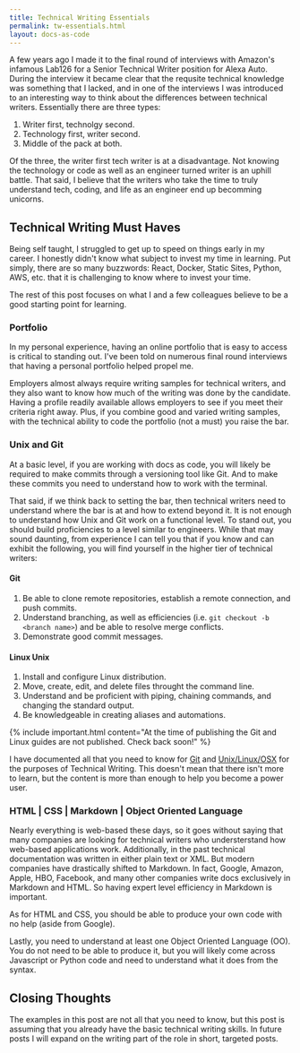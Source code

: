 ```yaml
---
title: Technical Writing Essentials
permalink: tw-essentials.html
layout: docs-as-code
---
```


A few years ago I made it to the final round of interviews with Amazon's infamous Lab126 for a Senior Technical Writer position for Alexa Auto. During the interview it became clear that the requsite technical knowledge was something that I lacked, and in one of the interviews I was introduced to an interesting way to think about the differences between technical writers. Essentially there are three types:

1. Writer first, technolgy second.
2. Technology first, writer second.
3. Middle of the pack at both. 

Of the three, the writer first tech writer is at a disadvantage. Not knowing the technology or code as well as an engineer turned writer is an uphill battle. That said, I believe that the writers who take the time to truly understand tech, coding, and life as an engineer end up becomming unicorns.

## Technical Writing Must Haves

Being self taught, I struggled to get up to speed on things early in my career. I honestly didn't know what subject to invest my time in learning. Put simply, there are so many buzzwords: React, Docker, Static Sites, Python, AWS, etc. that it is challenging to know where to invest your time. 

The rest of this post focuses on what I and a few colleagues believe to be a good starting point for learning. 

### Portfolio

In my personal experience, having an online portfolio that is easy to access is critical to standing out. I've been told on numerous final round interviews that having a personal portfolio helped propel me. 

Employers almost always require writing samples for technical writers, and they also want to know how much of the writing was done by the candidate. Having a profile readily available allows employers to see if you meet their criteria right away. Plus, if you combine good and varied writing samples, with the technical ability to code the portfolio (not a must) you raise the bar.

### Unix and Git

At a basic level, if you are working with docs as code, you will likely be required to make commits through a versioning tool like Git. And to make these commits you need to understand how to work with the terminal.

That said, if we think back to setting the bar, then technical writers need to understand where the bar is at and how to extend beyond it. It is not enough to understand how Unix and Git work on a functional level. To stand out, you should build proficiencies to a level similar to engineers. While that may sound daunting, from experience I can tell you that if you know and can exhibit the following, you will find yourself in the higher tier of technical writers:

#### Git

1. Be able to clone remote repositories, establish a remote connection, and push commits.
2. Understand branching, as well as efficiencies (i.e. `git checkout -b <branch name>`) and be able to resolve merge conflicts.
3. Demonstrate good commit messages.

#### Linux Unix

1. Install and configure Linux distribution.
2. Move, create, edit, and delete files throught the command line.
3. Understand and be proficient with piping, chaining commands, and changing the standard output.
4. Be knowledgeable in creating aliases and automations.

{% include important.html content="At the time of publishing the Git and Linux guides are not published. Check back soon!" %}

I have documented all that you need to know for [Git](/tech-blog.html#git-collection) and [Unix/Linux/OSX](//tech-blog.html#linux-osx-collection-coming-soon) for the purposes of Technical Writing. This doesn't mean that there isn't more to learn, but the content is more than enough to help you become a power user.

### HTML | CSS | Markdown | Object Oriented Language

Nearly everything is web-based these days, so it goes without saying that many companies are looking for technical writers who understerstand how web-based applications work. Additionally, in the past technical documentation was written in either plain text or XML. But modern companies have drastically shifted to Markdown. In fact, Google, Amazon, Apple, HBO, Facebook, and many other companies write docs exclusively in Markdown and HTML. So having expert level efficiency in Markdown is important. 

As for HTML and CSS, you should be able to produce your own code with no help (aside from Google). 

Lastly, you need to understand at least one Object Oriented Language (OO). You do not need to be able to produce it, but you will likely come across Javascript or Python code and need to understand what it does from the syntax. 

## Closing Thoughts

The examples in this post are not all that you need to know, but this post is assuming that you already have the basic technical writing skills. In future posts I will expand on the writing part of the role in short, targeted posts.
